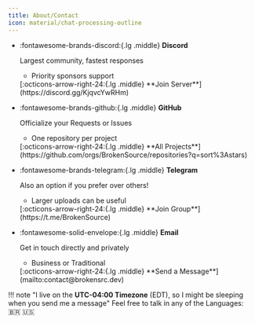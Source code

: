 ```yaml
---
title: About/Contact
icon: material/chat-processing-outline
---
```


<div class="grid cards" markdown>

-   :fontawesome-brands-discord:{.lg .middle} **Discord**
    <p>Largest community, fastest responses</p>
    <ul><li>Priority sponsors support</li></ul>
    [:octicons-arrow-right-24:{.lg .middle} **Join Server**](https://discord.gg/KjqvcYwRHm)

-   :fontawesome-brands-github:{.lg .middle} **GitHub**
    <p>Officialize your Requests or Issues</p>
    <ul><li>One repository per project</li></ul>
    [:octicons-arrow-right-24:{.lg .middle} **All Projects**](https://github.com/orgs/BrokenSource/repositories?q=sort%3Astars)

-   :fontawesome-brands-telegram:{.lg .middle} **Telegram**
    <p>Also an option if you prefer over others!</p>
    <ul><li>Larger uploads can be useful</li></ul>
    [:octicons-arrow-right-24:{.lg .middle} **Join Group**](https://t.me/BrokenSource)

-   :fontawesome-solid-envelope:{.lg .middle} **Email**
    <p>Get in touch directly and privately</p>
    <ul><li>Business or Traditional</li></ul>
    [:octicons-arrow-right-24:{.lg .middle} **Send a Message**](mailto:contact@brokensrc.dev)

</div>

!!! note "I live on the **UTC-04:00 Timezone** (EDT), so I might be sleeping when you send me a message"
    Feel free to talk in any of the Languages: 🇧🇷 🇺🇸
